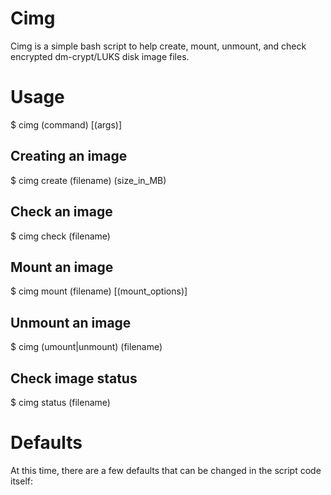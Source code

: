 # Cimg

Cimg is a simple bash script to help create, mount, unmount, and check encrypted dm-crypt/LUKS disk image files.

# Usage

$ cimg (command) [(args)]

## Creating an image

$ cimg create (filename) (size_in_MB)

## Check an image

$ cimg check (filename)

## Mount an image

$ cimg mount (filename) [(mount_options)]

## Unmount an image

$ cimg (umount|unmount) (filename)

## Check image status

$ cimg status (filename)

# Defaults

At this time, there are a few defaults that can be changed in the script code itself:

